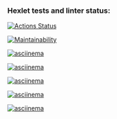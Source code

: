 ### Hexlet tests and linter status:
[![Actions Status](https://github.com/maria-antipova/python-project-49/actions/workflows/hexlet-check.yml/badge.svg)](https://github.com/maria-antipova/python-project-49/actions)

[![Maintainability](https://api.codeclimate.com/v1/badges/baaa699f3976e5313f87/maintainability)](https://codeclimate.com/github/maria-antipova/python-project-49/maintainability)

[![asciinema](https://asciinema.org/connect/47f9022f-c82c-4433-b161-f4e8046b3b1a)](https://asciinema.org/connect/47f9022f-c82c-4433-b161-f4e8046b3b1a)

[![asciinema](https://asciinema.org/a/MoLOufQqA5nr9STqCndYG17dY)](https://asciinema.org/a/MoLOufQqA5nr9STqCndYG17dY)

[![asciinema](https://asciinema.org/a/9fmaWyvkpTITNMe9PyHwkvj52)](https://asciinema.org/a/9fmaWyvkpTITNMe9PyHwkvj52)

[![asciinema](https://asciinema.org/a/anfIkHRxCU4Ies9YNlgB5hpPn)](https://asciinema.org/a/anfIkHRxCU4Ies9YNlgB5hpPn)

[![asciinema](https://asciinema.org/a/52SPBQWiZiTeOCVKaDfOyPwrK)](https://asciinema.org/a/52SPBQWiZiTeOCVKaDfOyPwrK)
